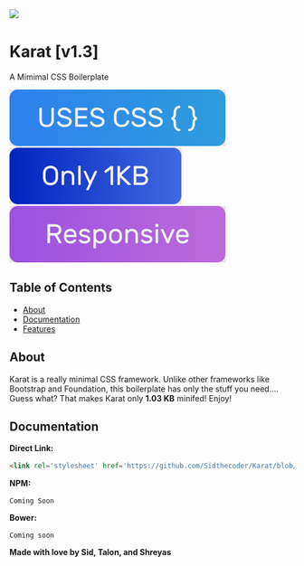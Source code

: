 <img src="https://github.com/Sidthecoder/Karat-Website/blob/master/css/logo.png" width="200"/>

# Karat [v1.3]
A Mimimal CSS Boilerplate

<img src="https://github.com/Sidthecoder/Karat-Website/blob/master/badges/CSS.png?raw=true"><img src="https://github.com/Sidthecoder/Karat-Website/blob/master/badges/Only%201KB.png?raw=true"><img src="https://github.com/Sidthecoder/Karat-Website/blob/master/badges/Responsive.png?raw=true">

## Table of Contents
  
  - <a href="#about">About</a>
  - <a href="#docs">Documentation</a>
  - <a href="#feat">Features</a>

<a name="about"></a>
## About

Karat is a really minimal CSS framework. Unlike other frameworks like Bootstrap and Foundation, this boilerplate has only the stuff you need.... Guess what? That makes Karat only **1.03 KB** minifed! Enjoy!

## Documentation

**Direct Link:**

```html
<link rel='stylesheet' href='https://github.com/Sidthecoder/Karat/blob/master/dist/nothinghere'>
```

**NPM:**

```shell
Coming Soon
```

**Bower:**

```shell
Coming soon
```

**Made with love by Sid, Talon, and Shreyas**
